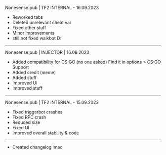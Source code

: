 Nonesense.pub | TF2 INTERNAL - 16.09.2023

- Reworked tabs
- Deleted unrelevant cheat var
- Fixed other stuff
- Minor improvements
- still not fixed walkbot D:




*******************************************************




Nonesense.pub | INJECTOR | 16.09.2023

- Added compatibility for CS:GO (no one asked)
 Find it in options > CS:GO Support
- Added credit (meme)
- Added stuff
- Improved UI
- Improved stuff




*******************************************************




Nonesense.pub | TF2 INTERNAL - 15.09.2023

- Fixed triggerbot crashes
- Fixed RPC crash
- Reduced size
- Fixed UI
- Improved overall stability & code





*******************************************************




+ Created changelog lmao
